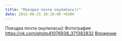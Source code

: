 ```yaml
---
title: "Поездка почти окупилась))"
date: 2015-06-25 10:10:00 +0300
---
```


Поездка почти окупилась))
Фотография
<a class="vk-attach" href="https://vk.com/photo41076938_371382832">https://vk.com/photo41076938_371382832</a>
<a class="vk-attach" href="https://vk.com/photo41076938_371382832">Вложение</a>
